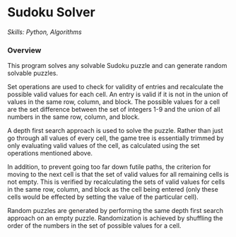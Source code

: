# Sudoku Solver
*Skills: Python, Algorithms*

### Overview

This program solves any solvable Sudoku puzzle and can generate random solvable puzzles. 

Set operations are used to check for validity of entries and recalculate the possible valid values for each cell. An entry is valid if it is not in the union of values in the same row, column, and block. The possible values for a cell are the set difference between the set of integers 1-9 and the union of all numbers in the same row, column, and block. 

A depth first search approach is used to solve the puzzle. Rather than just go through all values of every cell, the game tree is essentially trimmed by only evaluating valid values of the cell, as calculated using the set operations mentioned above. 

In addition, to prevent going too far down futile paths, the criterion for moving to the next cell is that the set of valid values for all remaining cells is not empty. This is verified by recalculating the sets of valid values for cells in the same row, column, and block as the cell being entered (only these cells would be effected by setting the value of the particular cell).

Random puzzles are generated by performing the same depth first search approach on an empty puzzle. Randomization is achieved by shuffling the order of the numbers in the set of possible values for a cell.
